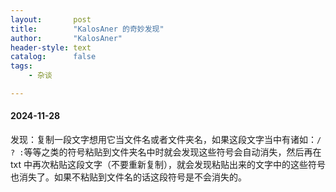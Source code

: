 ```yaml
---
layout:       post
title:        "KalosAner 的奇妙发现"
author:       "KalosAner"
header-style: text
catalog:      false
tags:
    - 杂谈

---
```


#### 2024-11-28

发现：复制一段文字想用它当文件名或者文件夹名，如果这段文字当中有诸如：`/  ? :`等等之类的符号粘贴到文件夹名中时就会发现这些符号会自动消失，然后再在 txt 中再次粘贴这段文字（不要重新复制），就会发现粘贴出来的文字中的这些符号也消失了。如果不粘贴到文件名的话这段符号是不会消失的。